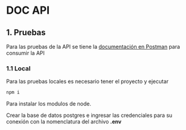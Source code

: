 # DOC API

## 1. Pruebas
Para las pruebas de la API se tiene la [documentación en Postman](https://documenter.getpostman.com/view/11939109/Tzz4Pyyd) para consumir la API

### 1.1 Local
Para las pruebas locales es necesario tener el proyecto y ejecutar 

```bash
npm i 
```
Para instalar los modulos de node. 

Crear la base de datos postgres e ingresar las credenciales para su conexión con la nomenclatura del archivo **.env**